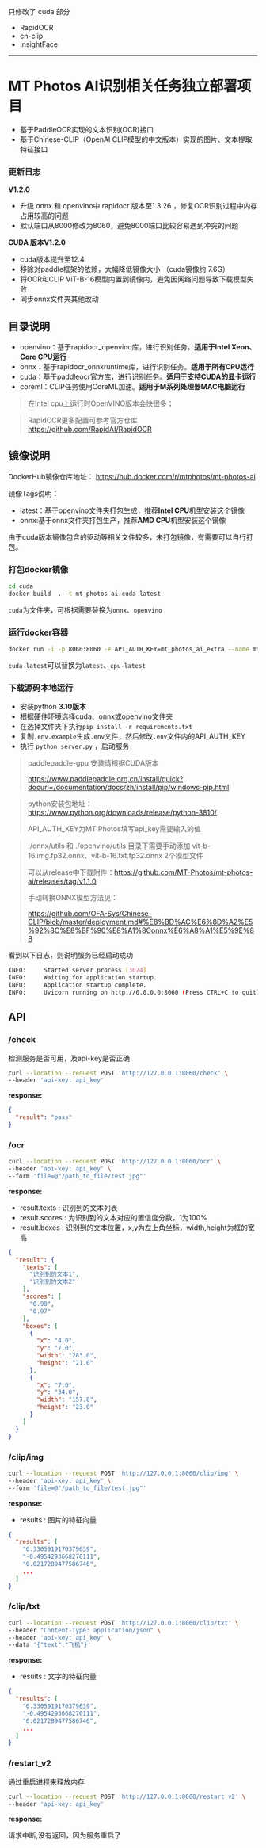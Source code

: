 只修改了 cuda 部分
- RapidOCR
- cn-clip
- InsightFace


---
# MT Photos AI识别相关任务独立部署项目

- 基于PaddleOCR实现的文本识别(OCR)接口
- 基于Chinese-CLIP（OpenAI CLIP模型的中文版本）实现的图片、文本提取特征接口


### 更新日志

**V1.2.0**

 - 升级 onnx 和 openvino中 rapidocr 版本至1.3.26 ，修复OCR识别过程中内存占用较高的问题
 - 默认端口从8000修改为8060，避免8000端口比较容易遇到冲突的问题

**CUDA 版本V1.2.0**

- cuda版本提升至12.4
- 移除对paddle框架的依赖，大幅降低镜像大小 （cuda镜像约 7.6G）
- 将OCR和CLIP ViT-B-16模型内置到镜像内，避免因网络问题导致下载模型失败
- 同步onnx文件夹其他改动



## 目录说明

- openvino：基于rapidocr_openvino库，进行识别任务。**适用于Intel Xeon、Core CPU运行**
- onnx：基于rapidocr_onnxruntime库，进行识别任务。**适用于所有CPU运行**
- cuda：基于paddleocr官方库，进行识别任务。**适用于支持CUDA的显卡运行**
- coreml：CLIP任务使用CoreML加速。**适用于M系列处理器MAC电脑运行**
  
> 在Intel cpu上运行时OpenVINO版本会快很多；

>RapidOCR更多配置可参考官方仓库 https://github.com/RapidAI/RapidOCR

## 镜像说明

DockerHub镜像仓库地址：
https://hub.docker.com/r/mtphotos/mt-photos-ai

镜像Tags说明：

- latest：基于openvino文件夹打包生成，推荐**Intel CPU**机型安装这个镜像
- onnx:基于onnx文件夹打包生产，推荐**AMD CPU**机型安装这个镜像

由于cuda版本镜像包含的驱动等相关文件较多，未打包镜像，有需要可以自行打包。


### 打包docker镜像

```bash
cd cuda
docker build  . -t mt-photos-ai:cuda-latest
```
`cuda`为文件夹，可根据需要替换为`onnx`、`openvino`

### 运行docker容器

```bash
docker run -i -p 8060:8060 -e API_AUTH_KEY=mt_photos_ai_extra --name mt-photos-ai-cuda --gpus all --restart="unless-stopped" mt-photos-ai:cuda-latest
```
`cuda-latest`可以替换为`latest`、`cpu-latest`


### 下载源码本地运行

- 安装python **3.10版本**
- 根据硬件环境选择cuda、onnx或openvino文件夹
- 在选择文件夹下执行`pip install -r requirements.txt`
- 复制`.env.example`生成`.env`文件，然后修改`.env`文件内的API_AUTH_KEY
- 执行 `python server.py` ，启动服务

> paddlepaddle-gpu 安装请根据CUDA版本 
> 
> https://www.paddlepaddle.org.cn/install/quick?docurl=/documentation/docs/zh/install/pip/windows-pip.html

> python安装包地址： https://www.python.org/downloads/release/python-3810/
> 
> API_AUTH_KEY为MT Photos填写api_key需要输入的值

> ./onnx/utils 和 ./openvino/utils 目录下需要手动添加 vit-b-16.img.fp32.onnx、vit-b-16.txt.fp32.onnx 2个模型文件
>
> 可以从release中下载附件：https://github.com/MT-Photos/mt-photos-ai/releases/tag/v1.1.0
>
> 手动转换ONNX模型方法见：
>
> https://github.com/OFA-Sys/Chinese-CLIP/blob/master/deployment.md#%E8%BD%AC%E6%8D%A2%E5%92%8C%E8%BF%90%E8%A1%8Connx%E6%A8%A1%E5%9E%8B


看到以下日志，则说明服务已经启动成功
```bash
INFO:     Started server process [3024]
INFO:     Waiting for application startup.
INFO:     Application startup complete.
INFO:     Uvicorn running on http://0.0.0.0:8060 (Press CTRL+C to quit)
```


## API

### /check

检测服务是否可用，及api-key是否正确

```bash
curl --location --request POST 'http://127.0.0.1:8060/check' \
--header 'api-key: api_key'
```

**response:**

```json
{
  "result": "pass"
}
```

### /ocr

```bash
curl --location --request POST 'http://127.0.0.1:8060/ocr' \
--header 'api-key: api_key' \
--form 'file=@"/path_to_file/test.jpg"'
```

**response:**

- result.texts : 识别到的文本列表
- result.scores : 为识别到的文本对应的置信度分数，1为100%
- result.boxes : 识别到的文本位置，x,y为左上角坐标，width,height为框的宽高

```json
{
  "result": {
    "texts": [
      "识别到的文本1",
      "识别到的文本2"
    ],
    "scores": [
      "0.98",
      "0.97"
    ],
    "boxes": [
      {
        "x": "4.0",
        "y": "7.0",
        "width": "283.0",
        "height": "21.0"
      },
      {
        "x": "7.0",
        "y": "34.0",
        "width": "157.0",
        "height": "23.0"
      }
    ]
  }
}
```


### /clip/img

```bash
curl --location --request POST 'http://127.0.0.1:8060/clip/img' \
--header 'api-key: api_key' \
--form 'file=@"/path_to_file/test.jpg"'
```

**response:**

- results : 图片的特征向量

```json
{
  "results": [
    "0.3305919170379639",
    "-0.4954293668270111",
    "0.0217289477586746",
    ...
  ]
}
```

### /clip/txt

```bash
curl --location --request POST 'http://127.0.0.1:8060/clip/txt' \
--header "Content-Type: application/json" \
--header 'api-key: api_key' \
--data '{"text":"飞机"}'
```

**response:**

- results : 文字的特征向量

```json
{
  "results": [
    "0.3305919170379639",
    "-0.4954293668270111",
    "0.0217289477586746",
    ...
  ]
}
```

### /restart_v2

通过重启进程来释放内存

```bash
curl --location --request POST 'http://127.0.0.1:8060/restart_v2' \
--header 'api-key: api_key'
```

**response:**

请求中断,没有返回，因为服务重启了
